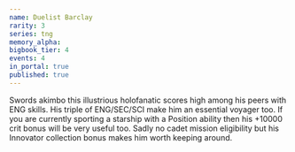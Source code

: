 ```yaml
---
name: Duelist Barclay
rarity: 3
series: tng
memory_alpha:
bigbook_tier: 4
events: 4
in_portal: true
published: true
---
```


Swords akimbo this illustrious holofanatic scores high among his peers with ENG skills. His triple of ENG/SEC/SCI make him an essential voyager too. If you are currently sporting a starship with a Position ability then his +10000 crit bonus will be very useful too. Sadly no cadet mission eligibility but his Innovator collection bonus makes him worth keeping around.
